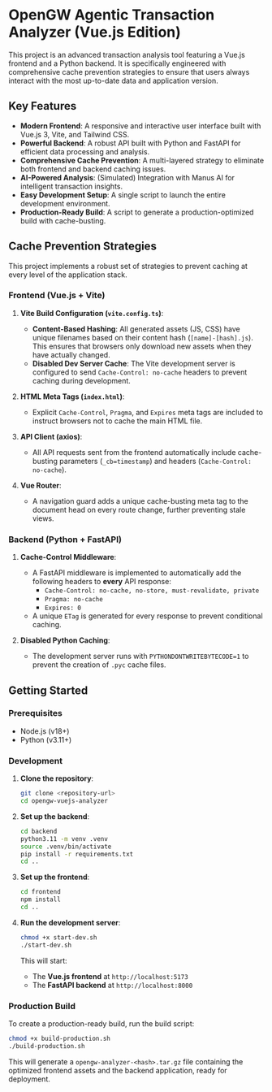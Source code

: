 # OpenGW Agentic Transaction Analyzer (Vue.js Edition)

This project is an advanced transaction analysis tool featuring a Vue.js frontend and a Python backend. It is specifically engineered with comprehensive cache prevention strategies to ensure that users always interact with the most up-to-date data and application version.

## Key Features

- **Modern Frontend**: A responsive and interactive user interface built with Vue.js 3, Vite, and Tailwind CSS.
- **Powerful Backend**: A robust API built with Python and FastAPI for efficient data processing and analysis.
- **Comprehensive Cache Prevention**: A multi-layered strategy to eliminate both frontend and backend caching issues.
- **AI-Powered Analysis**: (Simulated) Integration with Manus AI for intelligent transaction insights.
- **Easy Development Setup**: A single script to launch the entire development environment.
- **Production-Ready Build**: A script to generate a production-optimized build with cache-busting.

## Cache Prevention Strategies

This project implements a robust set of strategies to prevent caching at every level of the application stack.

### Frontend (Vue.js + Vite)

1.  **Vite Build Configuration (`vite.config.ts`)**:
    *   **Content-Based Hashing**: All generated assets (JS, CSS) have unique filenames based on their content hash (`[name]-[hash].js`). This ensures that browsers only download new assets when they have actually changed.
    *   **Disabled Dev Server Cache**: The Vite development server is configured to send `Cache-Control: no-cache` headers to prevent caching during development.

2.  **HTML Meta Tags (`index.html`)**:
    *   Explicit `Cache-Control`, `Pragma`, and `Expires` meta tags are included to instruct browsers not to cache the main HTML file.

3.  **API Client (axios)**:
    *   All API requests sent from the frontend automatically include cache-busting parameters (`_cb=timestamp`) and headers (`Cache-Control: no-cache`).

4.  **Vue Router**:
    *   A navigation guard adds a unique cache-busting meta tag to the document head on every route change, further preventing stale views.

### Backend (Python + FastAPI)

1.  **Cache-Control Middleware**:
    *   A FastAPI middleware is implemented to automatically add the following headers to **every** API response:
        *   `Cache-Control: no-cache, no-store, must-revalidate, private`
        *   `Pragma: no-cache`
        *   `Expires: 0`
    *   A unique `ETag` is generated for every response to prevent conditional caching.

2.  **Disabled Python Caching**:
    *   The development server runs with `PYTHONDONTWRITEBYTECODE=1` to prevent the creation of `.pyc` cache files.

## Getting Started

### Prerequisites

- Node.js (v18+)
- Python (v3.11+)

### Development

1.  **Clone the repository**:
    ```bash
    git clone <repository-url>
    cd opengw-vuejs-analyzer
    ```

2.  **Set up the backend**:
    ```bash
    cd backend
    python3.11 -m venv .venv
    source .venv/bin/activate
    pip install -r requirements.txt
    cd ..
    ```

3.  **Set up the frontend**:
    ```bash
    cd frontend
    npm install
    cd ..
    ```

4.  **Run the development server**:
    ```bash
    chmod +x start-dev.sh
    ./start-dev.sh
    ```

    This will start:
    *   The **Vue.js frontend** at `http://localhost:5173`
    *   The **FastAPI backend** at `http://localhost:8000`

### Production Build

To create a production-ready build, run the build script:

```bash
chmod +x build-production.sh
./build-production.sh
```

This will generate a `opengw-analyzer-<hash>.tar.gz` file containing the optimized frontend assets and the backend application, ready for deployment.

